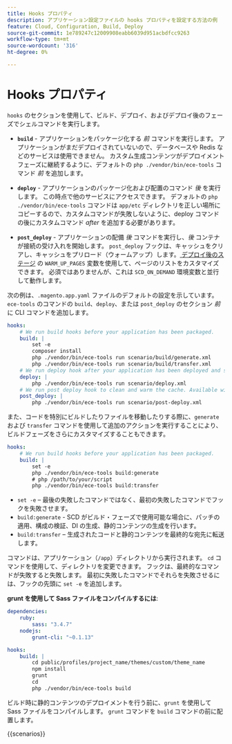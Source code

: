 ```yaml
---
title: Hooks プロパティ
description: アプリケーション設定ファイルの hooks プロパティを設定する方法の例  [!DNL Commerce]  参照してください。
feature: Cloud, Configuration, Build, Deploy
source-git-commit: 1e789247c12009908eabb6039d951acbdfcc9263
workflow-type: tm+mt
source-wordcount: '316'
ht-degree: 0%

---
```


# Hooks プロパティ

`hooks` のセクションを使用して、ビルド、デプロイ、およびデプロイ後のフェーズでシェルコマンドを実行します。

- **`build`** - アプリケーションをパッケージ化する _前_ コマンドを実行します。 アプリケーションがまだデプロイされていないので、データベースや Redis などのサービスは使用できません。 カスタム生成コンテンツがデプロイメントフェーズに継続するように、デフォルトの `php ./vendor/bin/ece-tools` コマンド _前_ を追加します。

- **`deploy`** - アプリケーションのパッケージ化および配置のコマンド _後_ を実行します。 この時点で他のサービスにアクセスできます。 デフォルトの `php ./vendor/bin/ece-tools` コマンドは `app/etc` ディレクトリを正しい場所にコピーするので、カスタムコマンドが失敗しないように、deploy コマンドの後にカスタムコマンド _after_ を追加する必要があります。

- **`post_deploy`** - アプリケーションの配備 _後_ コマンドを実行し、_後_ コンテナが接続の受け入れを開始します。 `post_deploy` フックは、キャッシュをクリアし、キャッシュをプリロード（ウォームアップ）します。 [&#x200B; デプロイ後のステージ &#x200B;](../environment/variables-post-deploy.md) の `WARM_UP_PAGES` 変数を使用して、ページのリストをカスタマイズできます。 必須ではありませんが、これは `SCD_ON_DEMAND` 環境変数と並行して動作します。

次の例は、`.magento.app.yaml` ファイルのデフォルトの設定を示しています。 `ece-tools` のコマンドの `build`、`deploy`、または `post_deploy` のセクション _前_ に CLI コマンドを追加します。

```yaml
hooks:
    # We run build hooks before your application has been packaged.
    build: |
        set -e
        composer install
        php ./vendor/bin/ece-tools run scenario/build/generate.xml
        php ./vendor/bin/ece-tools run scenario/build/transfer.xml
    # We run deploy hook after your application has been deployed and started.
    deploy: |
        php ./vendor/bin/ece-tools run scenario/deploy.xml
    # We run post deploy hook to clean and warm the cache. Available with ECE-Tools 2002.0.10.
    post_deploy: |
        php ./vendor/bin/ece-tools run scenario/post-deploy.xml
```

また、コードを特別にビルドしたりファイルを移動したりする際に、`generate` および `transfer` コマンドを使用して追加のアクションを実行することにより、ビルドフェーズをさらにカスタマイズすることもできます。

```yaml
hooks:
    # We run build hooks before your application has been packaged.
    build: |
        set -e
        php ./vendor/bin/ece-tools build:generate
        # php /path/to/your/script
        php ./vendor/bin/ece-tools build:transfer
```

- `set -e` – 最後の失敗したコマンドではなく、最初の失敗したコマンドでフックを失敗させます。
- `build:generate` - SCD がビルド・フェーズで使用可能な場合に、パッチの適用、構成の検証、DI の生成、静的コンテンツの生成を行います。
- `build:transfer` – 生成されたコードと静的コンテンツを最終的な宛先に転送します。

コマンドは、アプリケーション（`/app`）ディレクトリから実行されます。 `cd` コマンドを使用して、ディレクトリを変更できます。 フックは、最終的なコマンドが失敗すると失敗します。 最初に失敗したコマンドでそれらを失敗させるには、フックの先頭に `set -e` を追加します。

**grunt を使用して Sass ファイルをコンパイルするには**:

```yaml
dependencies:
    ruby:
        sass: "3.4.7"
    nodejs:
        grunt-cli: "~0.1.13"

hooks:
    build: |
        cd public/profiles/project_name/themes/custom/theme_name
        npm install
        grunt
        cd
        php ./vendor/bin/ece-tools build
```

ビルド時に静的コンテンツのデプロイメントを行う前に、`grunt` を使用して Sass ファイルをコンパイルします。 `grunt` コマンドを `build` コマンドの前に配置します。

{{scenarios}}
